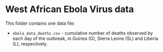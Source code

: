# West African Ebola Virus data

This folder contains one data file:

* `ebola_data_deaths.csv` - cumulative number of deaths observed by each day of the outbreak, in Guinea (G), Sierra Leone (SL)
    and Liberia (L), respectively. 
